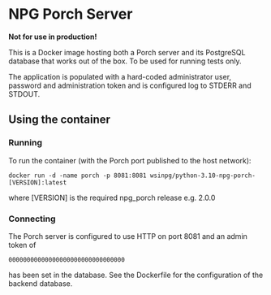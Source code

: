 # NPG Porch Server

**Not for use in production!**

This is a Docker image hosting both a Porch server and its PostgreSQL database
that works out of the box. To be used for running tests only.

The application is populated with a hard-coded administrator user, password and
administration token and is configured log to STDERR and STDOUT.

## Using the container
### Running

To run the container (with the Porch port published to the host network):

`docker run -d -name porch -p 8081:8081 wsinpg/python-3.10-npg-porch-[VERSION]:latest`

where [VERSION] is the required npg_porch release e.g. 2.0.0

### Connecting

The Porch server is configured to use HTTP on port 8081 and an admin token of

`00000000000000000000000000000000`

has been set in the database. See the Dockerfile for the configuration of the
backend database.

